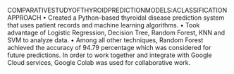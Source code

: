 COMPARATIVESTUDYOFTHYROIDPREDICTIONMODELS:ACLASSIFICATIONAPPROACH
 • Created a Python-based thyroidal disease prediction system that uses patient records and machine learning
 algorithms.
 • Took advantage of Logistic Regression, Decision Tree, Random Forest, KNN and SVM to analyze data.
 • Among all other techniques, Random Forest achieved the accuracy of 94.79 percentage which was considered for
 future predictions. In order to work together and integrate with Google Cloud services, Google Colab was used
 for collaborative work.

